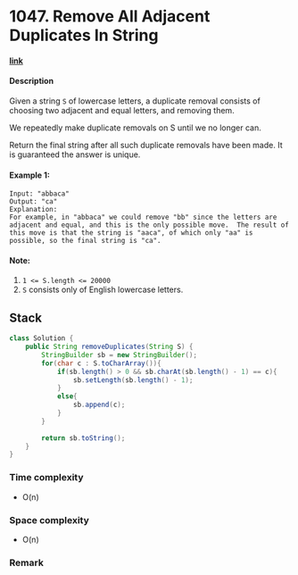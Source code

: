 # 1047. Remove All Adjacent Duplicates In String

#### [link](https://leetcode.com/problems/remove-all-adjacent-duplicates-in-string/)

#### Description
Given a string `S` of lowercase letters, a duplicate removal consists of choosing two adjacent and equal letters, and removing them.

We repeatedly make duplicate removals on S until we no longer can.

Return the final string after all such duplicate removals have been made.  It is guaranteed the answer is unique.

#### Example 1:
```
Input: "abbaca"
Output: "ca"
Explanation: 
For example, in "abbaca" we could remove "bb" since the letters are adjacent and equal, and this is the only possible move.  The result of this move is that the string is "aaca", of which only "aa" is possible, so the final string is "ca".
```


#### Note:
1. `1 <= S.length <= 20000`
2. `S` consists only of English lowercase letters.

## Stack
```java
class Solution {
    public String removeDuplicates(String S) {
        StringBuilder sb = new StringBuilder();
        for(char c : S.toCharArray()){
            if(sb.length() > 0 && sb.charAt(sb.length() - 1) == c){
                sb.setLength(sb.length() - 1);
            }
            else{
                sb.append(c);
            }
        }
        
        return sb.toString();
    }
}
```
### Time complexity
* O(n)
### Space complexity
* O(n)
### Remark